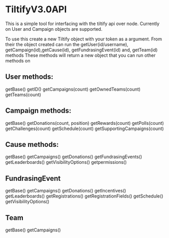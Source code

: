 # TiltifyV3.0API

This is a simple tool for interfacing with the tiltify api over node.
Currently on User and Campaign objects are supported.

To use this create a new Tiltify object with your token as a argument.
From their the object created can run the getUser(id/username), getCampaign(id),getCause(id), getFundrasingEvent(id) and, getTeam(id) methods
These methods will return a new object that you can run other methods on

## User methods:
getBase()
getID()
getCampaigns(count)
getOwnedTeams(count)
getTeams(count)

## Campaign methods:
getBase()
getDonations(count, position)
getRewards(count)
getPolls(count)
getChallenges(count)
getSchedule(count)
getSupportingCampaigns(count)

## Cause methods:
getBase()
getCampaigns()
getDonations()
getFundrasingEvents()
getLeaderboards()
getVisibilityOptions()
getpermissions()

## FundrasingEvent
getBase()
getCampaigns()
getDonations()
getIncentives()
getLeaderboards()
getRegistrations()
getRegistrationFields()
getSchedule()
getVisibilityOptions()

## Team
getBase()
getCampaigns()
